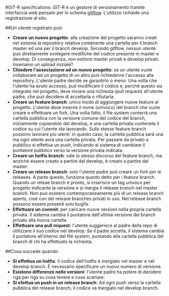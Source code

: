 #GIT-R specifications:
GIT-R è un gestore di versionamento tramite interfaccia web pensato per lo schema [gitflow](http://nvie.com/posts/a-successful-git-branching-model/).
L'utilizzo richiede una registrazione al sito.

##Un utente registrato può:
* **Creare un nuovo progetto**: alla creazione del progetto saranno creati nel sistema la repository relativa contenente una cartella per il branch master ed una per il branch develop. Secondo gitflow, nessun utente può direttamente svolegere modifiche del codice presente in master e develop. Di conseguenza, non esitono master privati e develop privati. Inseriamo un upload iniziale?
* **Chiedere l'associazione ad un nuovo progetto**: se un utente vuole collaborare ad un progetto di un altro può richiederne l'accesso alla repository. L'utente padre decide se garantirlo o meno. Una volta che l'utente ha avuto accesso, può modificare il codice e, perché questo sia integrato nel progetto, deve inviare una richiesta (pull request) all'utente padre, che può decidere di accettarla o rifiutarla.
* **Creare un feature branch**: unico modo di aggiungere nuove feature al progetto. L'utente deve inserire il nome (univoco) del branch che vuole creare e effettuare un fork. Una volta fatto, il file system conterrà una cartella pubblica con la versione comune del codice del branch, inizialmente copiandolo dal develop, e una cartella privata contenete il codice su cui l'utente sta lavorando. Sullo stesso feature branch possono lavorare più utenti: in questo caso, la cartella pubblica sarà una ma ogni utente avrà una cartella privata. Per passare da privato a pubblico si effettua un push, indicando al sistema di cambiare il puntatore pubblico verso la versione privata indicata.
* **Creare un hotfix branch**: vale lo stesso discorso del feature branch, ma anziché essere creato a partire dal develop, è creato a partire dal master.
* **Creare un release branch**: solo l'utente padre può creare un fork per le releases. A parte questo, funziona quanto detto per i feature branch. Quando un releae branch è pronto, si inserisce un tag univoco per progetto indicante la versione e si mergia il release branch nel master branch. Non può esistere contemporaneamente più di un release branch aperto, cioè con dei release branches privati in uso. Nel release branch possono essere presenti solo bugfix.
* **Effettuare un commit**: per caricare nuove versioni nella propria cartella privata. Il sistema cambia il puntatore dell'ultima versione del branch privato alla nuova cartella.
* **Effettuare una pull request**: l'utente suggerisce al padre della repo di utilizzare il suo codice nel develop. Se il padre accetta, il sistema cambia il puntatore all'interno del file system, puntando alla cartella pubblica del branch di chi ha effettuato la richiesta.

##Cosa succede quando:
* **Si effettua un hotfix**: il codice dell'hotfix è mergiato nel master e nel develop branch. È necessario specificare un nuovo numero di versione.
* **Esistono differenze nelle versioni**: l'utente padre ha potere di decidere riga per riga su cosa tenere e cosa scartare.
* **Si efettua un push in un release branch**: Ad ogni push verso la cartella pubblica del release branch, il codice va mergiato nel develop branch.
